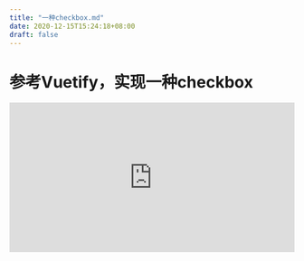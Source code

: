 ```yaml
---
title: "一种checkbox.md"
date: 2020-12-15T15:24:18+08:00
draft: false
---
```


# 参考Vuetify，实现一种checkbox

<iframe height="265" style="width: 100%;" scrolling="no" title="a checkbox" src="https://codepen.io/xna00/embed/rNMyYdp?height=265&theme-id=light&default-tab=html,result" frameborder="no" loading="lazy" allowtransparency="true" allowfullscreen="true">
  See the Pen <a href='https://codepen.io/xna00/pen/rNMyYdp'>a checkbox</a> by xna00
  (<a href='https://codepen.io/xna00'>@xna00</a>) on <a href='https://codepen.io'>CodePen</a>.
</iframe>
